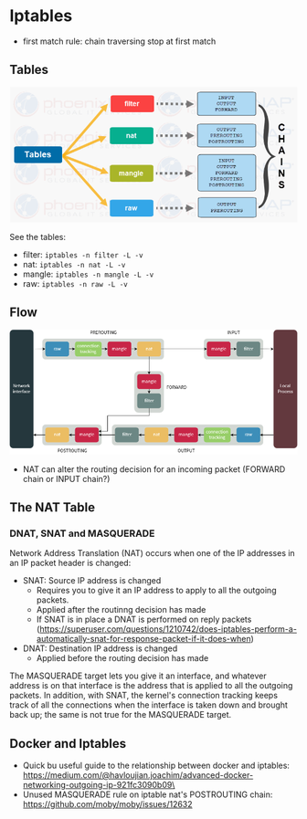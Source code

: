 # Iptables

- first match rule: chain traversing stop at first match

## Tables
![image info](./images/iptables-diagram.png)

See the tables:
- filter: `iptables -n filter -L -v`
- nat: `iptables -n nat -L -v`
- mangle: `iptables -n mangle -L -v`
- raw: `iptables -n raw -L -v`

## Flow
![image info](./images/Iptables_diagram.png)

- NAT can alter the routing decision for an incoming packet (FORWARD chain or INPUT chain?)

## The NAT Table

### DNAT, SNAT and MASQUERADE
Network Address Translation (NAT) occurs when one of the IP addresses in an IP packet header is changed:
- SNAT: Source IP address is changed
  - Requires you to give it an IP address to apply to all the outgoing packets.
  - Applied after the routinng decision has made
  - If SNAT is in place a DNAT is performed on reply packets (https://superuser.com/questions/1210742/does-iptables-perform-a-automatically-snat-for-response-packet-if-it-does-when)
- DNAT: Destination IP address is changed
  - Applied before the routing decision has made

The MASQUERADE target lets you give it an interface, and whatever address is on that interface is the address that is applied to all the outgoing packets.
In addition, with SNAT, the kernel's connection tracking keeps track of all the connections when the interface is taken down and brought back up; the same is not true for the MASQUERADE target.

## Docker and Iptables
- Quick bu useful guide to the relationship between docker and iptables: https://medium.com/@havloujian.joachim/advanced-docker-networking-outgoing-ip-921fc3090b09\
- Unused MASQUERADE rule on iptable nat's POSTROUTING chain: https://github.com/moby/moby/issues/12632
